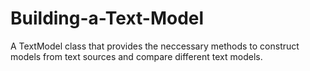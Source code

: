 # Building-a-Text-Model
A TextModel class that provides the neccessary methods to construct models from text sources and compare different text models. 
